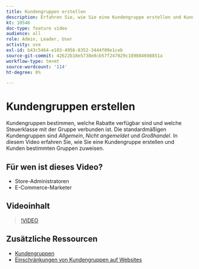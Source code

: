 ```yaml
---
title: Kundengruppen erstellen
description: Erfahren Sie, wie Sie eine Kundengruppe erstellen und Kunden bestimmten Gruppen zuweisen, um die verfügbaren Rabatte und die zugehörige Steuerklasse zu bestimmen.
kt: 10546
doc-type: feature video
audience: all
role: Admin, Leader, User
activity: use
exl-id: b43c5464-e103-4956-8352-3444f09e1ceb
source-git-commit: 42622b18e5738e8cb57f247029c189884698851a
workflow-type: tm+mt
source-wordcount: '114'
ht-degree: 0%

---
```


# Kundengruppen erstellen

Kundengruppen bestimmen, welche Rabatte verfügbar sind und welche Steuerklasse mit der Gruppe verbunden ist. Die standardmäßigen Kundengruppen sind _Allgemein_, _Nicht angemeldet_ und _Großhandel_. In diesem Video erfahren Sie, wie Sie eine Kundengruppe erstellen und Kunden bestimmten Gruppen zuweisen.

## Für wen ist dieses Video?

- Store-Administratoren
- E-Commerce-Marketer

## Videoinhalt

>[!VIDEO](https://video.tv.adobe.com/v/343660?quality=12&learn=on)

## Zusätzliche Ressourcen

- [Kundengruppen](https://docs.magento.com/user-guide/customers/customer-groups.html)
- [Einschränkungen von Kundengruppen auf Websites](https://developer.adobe.com/commerce/php/development/components/indexing/optimization/#customer-group-limitations-by-websites)
